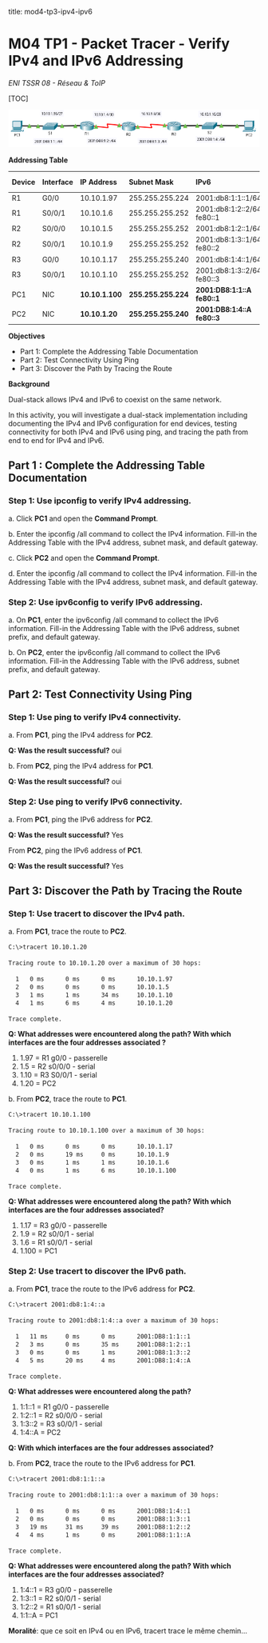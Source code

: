 title: mod4-tp3-ipv4-ipv6

# M04 TP1 - Packet Tracer - Verify IPv4 and IPv6 Addressing
*ENI TSSR 08 - Réseau & ToIP*

[TOC]

![mod4-tp3-ipv4-ipv6](./mod4-tp3-ipv4-ipv6.png)


**Addressing Table**

| Device | Interface | IP Address | Subnet Mask     | IPv6               | Default Gateway |
|:-------|:----------|:-----------|:----------------|:-------------------|:----------------|
| R1     | G0/0      | 10.10.1.97 | 255.255.255.224 | 2001:db8:1:1::1/64             | N/A |
| R1     | S0/0/1    | 10.10.1.6  | 255.255.255.252 | 2001:db8:1:2::2/64<br>fe80::1  | N/A | 
| R2     | S0/0/0    | 10.10.1.5  | 255.255.255.252 | 2001:db8:1:2::1/64             | N/A |
| R2     | S0/0/1    | 10.10.1.9  | 255.255.255.252 | 2001:db8:1:3::1/64<br>fe80::2  | N/A |
| R3     | G0/0      | 10.10.1.17 | 255.255.255.240 | 2001:db8:1:4::1/64             | N/A |
| R3     | S0/0/1    | 10.10.1.10 | 255.255.255.252 | 2001:db8:1:3::2/64<br>fe80::3  | N/A |
| PC1    | NIC    |**10.10.1.100**|**255.255.255.224**|**2001:DB8:1:1::A<br>fe80::1**|**10.10.1.97**|
| PC2    | NIC    |**10.10.1.20** |**255.255.255.240**|**2001:DB8:1:4::A<br>fe80::3**|**10.10.1.17**|

**Objectives**

- Part 1: Complete the Addressing Table Documentation
- Part 2: Test Connectivity Using Ping
- Part 3: Discover the Path by Tracing the Route

**Background**

Dual-stack allows IPv4 and IPv6 to coexist on the same network. 

In this activity, you will investigate a dual-stack implementation including documenting the IPv4 and IPv6 configuration for end devices, testing connectivity for both IPv4 and IPv6 using ping, and tracing the path from end to end for IPv4 and IPv6.

## Part 1 : Complete the Addressing Table Documentation
### Step 1: Use ipconfig to verify IPv4 addressing.
a. Click **PC1** and open the **Command Prompt**.

b. Enter the ipconfig /all command to collect the IPv4 information. Fill-in the Addressing Table with the IPv4 address, subnet mask, and default gateway.

c. Click **PC2** and open the **Command Prompt**.

d. Enter the ipconfig /all command to collect the IPv4 information. Fill-in the Addressing Table with the IPv4 address, subnet mask, and default gateway.

### Step 2: Use ipv6config to verify IPv6 addressing.
a. On **PC1**, enter the ipv6config /all command to collect the IPv6 information. Fill-in the Addressing Table with the IPv6 address, subnet prefix, and default gateway.

b. On **PC2**, enter the ipv6config /all command to collect the IPv6 information. Fill-in the Addressing Table with the IPv6 address, subnet prefix, and default gateway.

## Part 2: Test Connectivity Using Ping
### Step 1: Use ping to verify IPv4 connectivity.
a. From **PC1**, ping the IPv4 address for **PC2**.

**Q: Was the result successful?** oui

b. From **PC2**, ping the IPv4 address for **PC1**.

**Q: Was the result successful?** oui

### Step 2: Use ping to verify IPv6 connectivity.
a. From **PC1**, ping the IPv6 address for **PC2**.

**Q: Was the result successful?** Yes

From **PC2**, ping the IPv6 address of **PC1**.

**Q: Was the result successful?** Yes

## Part 3: Discover the Path by Tracing the Route
### Step 1: Use tracert to discover the IPv4 path.
a. From **PC1**, trace the route to **PC2**.

```
C:\>tracert 10.10.1.20

Tracing route to 10.10.1.20 over a maximum of 30 hops: 

  1   0 ms      0 ms      0 ms      10.10.1.97
  2   0 ms      0 ms      0 ms      10.10.1.5
  3   1 ms      1 ms      34 ms     10.10.1.10
  4   1 ms      6 ms      4 ms      10.10.1.20

Trace complete.
```

**Q: What addresses were encountered along the path? With which interfaces are the four addresses associated ?**

1. 1.97 = R1 g0/0     - passerelle
2. 1.5  = R2 s0/0/0   - serial 
3. 1.10 = R3 S0/0/1   - serial 
4. 1.20 = PC2

b. From **PC2**, trace the route to **PC1**.

```
C:\>tracert 10.10.1.100

Tracing route to 10.10.1.100 over a maximum of 30 hops: 

  1   0 ms      0 ms      0 ms      10.10.1.17
  2   0 ms      19 ms     0 ms      10.10.1.9
  3   0 ms      1 ms      1 ms      10.10.1.6
  4   0 ms      1 ms      6 ms      10.10.1.100

Trace complete.
```

**Q: What addresses were encountered along the path? With which interfaces are the four addresses associated?**

1. 1.17  = R3 g0/0     - passerelle
2. 1.9   = R2 s0/0/1   - serial
3. 1.6   = R1 s0/0/1   - serial
4. 1.100 = PC1 

### Step 2: Use tracert to discover the IPv6 path.
a. From **PC1**, trace the route to the IPv6 address for **PC2**.

```
C:\>tracert 2001:db8:1:4::a

Tracing route to 2001:db8:1:4::a over a maximum of 30 hops: 

  1   11 ms     0 ms      0 ms      2001:DB8:1:1::1
  2   3 ms      0 ms      35 ms     2001:DB8:1:2::1
  3   0 ms      0 ms      1 ms      2001:DB8:1:3::2
  4   5 ms      20 ms     4 ms      2001:DB8:1:4::A

Trace complete.
```


**Q: What addresses were encountered along the path?**

1. 1:1::1 = R1 g0/0     - passerelle 
2. 1:2::1 = R2 s0/0/0   - serial
3. 1:3::2 = R3 s0/0/1   - serial
4. 1:4::A = PC2

**Q: With which interfaces are the four addresses associated?**

b. From **PC2**, trace the route to the IPv6 address for **PC1**.

```
C:\>tracert 2001:db8:1:1::a

Tracing route to 2001:db8:1:1::a over a maximum of 30 hops: 

  1   0 ms      0 ms      0 ms      2001:DB8:1:4::1
  2   0 ms      0 ms      0 ms      2001:DB8:1:3::1
  3   19 ms     31 ms     39 ms     2001:DB8:1:2::2
  4   4 ms      1 ms      0 ms      2001:DB8:1:1::A

Trace complete.
```

**Q: What addresses were encountered along the path? With which interfaces are the four addresses associated?**

1. 1:4::1 = R3 g0/0     - passerelle
2. 1:3::1 = R2 s0/0/1   - serial
3. 1:2::2 = R1 s0/0/1   - serial
4. 1:1::A = PC1 

**Moralité**: que ce soit en IPv4 ou en IPv6, tracert trace le même chemin... 


<link rel="stylesheet" href="../.ressources/css/style.css">
 